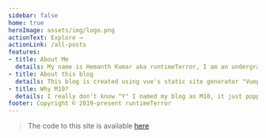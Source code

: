```yaml
---
sidebar: false
home: true
heroImage: assets/img/logo.png
actionText: Explore →
actionLink: /all-posts
features:
- title: About Me
  details: My name is Hemanth Kumar aka runtimeTerror, I am an undergraduate student at IIT Kharagpur.
- title: About this blog
  details: This blog is created using vue's static site generator "Vuepress" which is then hosted on netlify and also has PWA features
- title: Why M10?
  details: I really don't know "Y" I named my blog as M10, it just popped out of my head and sounded cool ¯\_(ツ)_/¯
footer: Copyright © 2019-present runtimeTerror
---
```

>The code to this site is available [here](https://github.com/hemanth-hk/M10.git)